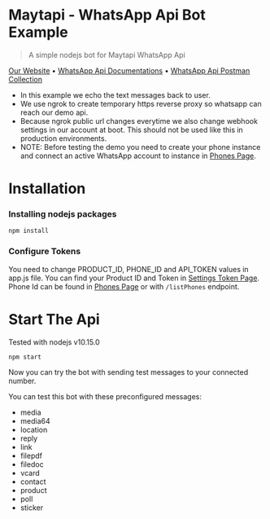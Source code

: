 # Maytapi - WhatsApp Api Bot Example

> A simple nodejs bot for Maytapi WhatsApp Api

[Our Website](https://maytapi.com/) • [WhatsApp Api Documentations](https://maytapi.com/whatsapp-api-documentation) • [WhatsApp Api Postman Collection](https://maytapi.com/whatsapp-postman-documentation)

- In this example we echo the text messages back to user.
- We use ngrok to create temporary https reverse proxy so whatsapp can reach our demo api.
- Because ngrok public url changes everytime we also change webhook settings in our account at boot. This should not be used like this in production environments.
- NOTE: Before testing the demo you need to create your phone instance and connect an active WhatsApp account to instance in [Phones Page](https://console.maytapi.com/).

# Installation

### Installing nodejs packages

`npm install`

### Configure Tokens

You need to change PRODUCT_ID, PHONE_ID and API_TOKEN values in app.js file. You can find your Product ID and Token in [Settings Token Page](https://console.maytapi.com/settings/token). Phone Id can be found in [Phones Page](https://console.maytapi.com/) or with `/listPhones` endpoint.

# Start The Api

Tested with nodejs v10.15.0

`npm start`

Now you can try the bot with sending test messages to your connected number.

You can test this bot with these preconfigured messages:

- media
- media64
- location
- reply
- link
- filepdf
- filedoc
- vcard
- contact
- product
- poll
- sticker

